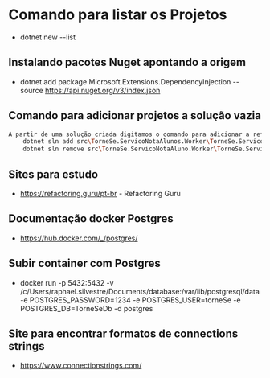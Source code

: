 # Comando para listar os Projetos
 - dotnet new --list

## Instalando pacotes Nuget apontando a origem
 - dotnet add package Microsoft.Extensions.DependencyInjection --source  https://api.nuget.org/v3/index.json

## Comando para adicionar projetos a solução vazia
``` bash
A partir de uma solução criada digitamos o comando para adicionar a referencia ao csproj dos projetos
    dotnet sln add src\TorneSe.ServicoNotaAlunos.Worker\TorneSe.ServicoNotaAlunos.Worker.csproj
    dotnet sln remove src\TorneSe.ServicoNotaAluno.Worker\TorneSe.ServicoNotaAluno.Worker.csproj  
 ```

 ## Sites para estudo
 - https://refactoring.guru/pt-br - Refactoring Guru


 ## Documentação docker Postgres
 - https://hub.docker.com/_/postgres/
 

 ## Subir container com Postgres
 - docker run -p 5432:5432 -v /c/Users/raphael.silvestre/Documents/database:/var/lib/postgresql/data -e POSTGRES_PASSWORD=1234 -e POSTGRES_USER=torneSe -e POSTGRES_DB=TorneSeDb -d postgres

 ## Site para encontrar formatos de connections strings
 - https://www.connectionstrings.com/